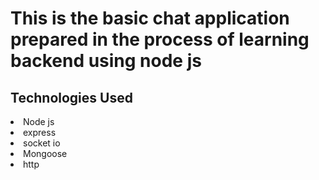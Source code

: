 <h1>This is the basic chat application prepared in the process of learning backend using node js</h1>
<h2>Technologies Used</h2>
<li>Node js</li>
<li>express</li>
<li>socket io</li>
<li>Mongoose</li>
<li>http</li>
